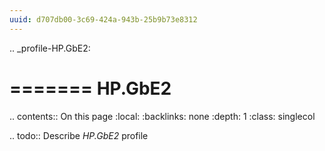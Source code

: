 ```yaml
---
uuid: d707db00-3c69-424a-943b-25b9b73e8312
---
```

.. _profile-HP.GbE2:

=======
HP.GbE2
=======

.. contents:: On this page
    :local:
    :backlinks: none
    :depth: 1
    :class: singlecol

.. todo::
    Describe *HP.GbE2* profile

